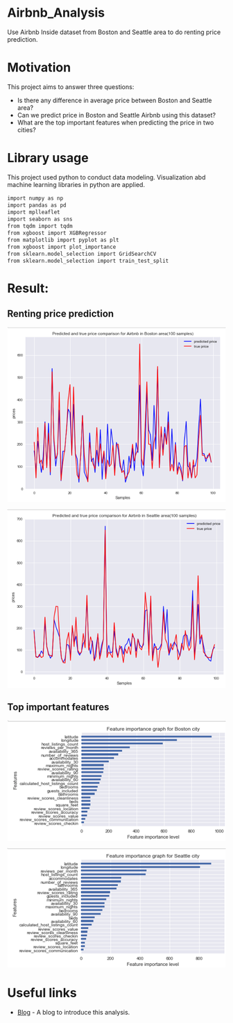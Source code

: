 # Airbnb_Analysis

Use Airbnb Inside dataset from Boston and Seattle area to do renting price prediction.

# Motivation
This project aims to answer three questions:
- Is there any difference in average price between Boston and Seattle area?
- Can we predict price in Boston and Seattle Airbnb using this dataset?
- What are the top important features when predicting the price in two cities?


# Library usage
This project used python to conduct data modeling. Visualization abd machine learning libraries in python are applied.
```
import numpy as np
import pandas as pd
import mplleaflet
import seaborn as sns
from tqdm import tqdm
from xgboost import XGBRegressor
from matplotlib import pyplot as plt
from xgboost import plot_importance
from sklearn.model_selection import GridSearchCV
from sklearn.model_selection import train_test_split
```

# Result:

## Renting price prediction
<img src="./results/boston-prediction.png"><br>

<img src="./results/seattle-prediction.png"><br>

## Top important features

<img src="./results/boston-features.png"><br>

<img src="./results/seattle-features.png"><br>


# Useful links
* [Blog](https://medium.com/p/4f73ab8981d8/edit) - A blog to introduce this analysis.

